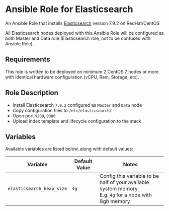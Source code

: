 # Ansible Role for Elasticsearch

An Ansible Role that installs [Elasticsearch](https://www.elastic.co/elasticsearch/) version 7.9.2 on RedHat/CentOS

All Elasticsearch nodes deployed with this Ansible Role will be configured as both Master and Data role (Elasticsearch role, not to be confused with Ansible Role).

## Requirements

This role is written to be deployed on minimum 2 CentOS 7 nodes or more with identical hardware configuration (vCPU, Ram, Storage, etc).

## Role Description
- Install Elasticsearch `7.9.2` configured as `Master` and `Data` node
- Copy configuration files to `/etc/elasticsearch/`
- Open port `9200`, `9300`
- Upload index template and lifecycle configuration to the stack

## Variables

Available variables are listed below, along with default values:


| Variable                                | Default Value            | Notes                                            |
| ----------------------------------------|--------------------------|--------------------------------------------------|
| `elasticsearch_heap_size`               | `4g`                     | Config this variable to be half of your available system memory.<br>E.g. `4g` for a node with 8gb memory       |

